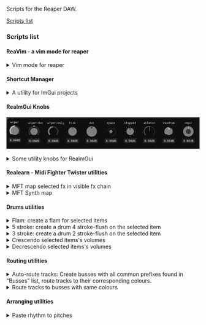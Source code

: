 Scripts for the Reaper DAW.

[Scripts list](#scripts-list) 

### Scripts list
#### ReaVim - a vim mode for reaper
<details>
 <summary>Vim mode for reaper</summary> 

`$REAPERPATH/Scripts/perken/reavim`
##### What is it: 
A vim mode for reaper, forked from [Michael Gwatcha's version](https://github.com/gwatcha/reaper-keys). This forked-version includes the following changes:
- now available on reapack!
- updates to keybindings that make things a little more intuitive, coming from vim.
- extra scripts to handle moving around envelopes using the keyboard.
##### HOW TO USE: 
[Manual, demo and links to docs are here](reavim/README.md)
</details>

#### Shortcut Manager 
<details>
 <summary>A utility for ImGui projects</summary> 

`$REAPERPATH/Scripts/perken/imgui/shortcut_list`
##### What is it: 
A tiny library for managing shortcuts inside of your applications. It's basically a wannabe of reaper's actions list.
##### HOW TO USE: 
[See the readme of the project](imgui/shortcut_list/shortcutManager.md)
</details>

#### ReaImGui Knobs
![Knobs list](./imgui/knobs/images/Knobs.png)
<details>
 <summary>Some utility knobs for ReaImGui</summary> 


`$REAPERPATH/Scripts/perken/imgui/knobs`
##### What is it: 
A small library of knob components for your ImGui projects. 
##### HOW TO USE: 
[See the readme of the project](imgui/knobs/README.md)
</details>

#### Realearn - Midi Fighter Twister utilities
<details>
 <summary>MFT map selected fx in visible fx chain</summary> 

`$REAPERPATH/Scripts/perken/realearn/lua_mapper/MFT_map_selected_fx_in_visible_fx_chain.lua`
##### HOW TO USE: 
  - have a realearn instance on the current track with the Midi fighter's preset loaded in the controller compartment.
  - open the FXchain
  - select some FX in current chain, 
  - focus the arrange view, 
  - call the script
  - focus realearn
  - click button «import from clipboard» 
##### What it does: 
  Each parameter of the selected FX gets assigned a knob on the Midi Fighter Twister.
  Paging is done with side-buttons. 
  Only basic jsfx seem to work correctly atm.
</details>
<details>
 <summary>MFT Synth map</summary> 

`$REAPERPATH/Scripts/perken/realearn/synth_map/synth_map_midiFighter.lua`
##### HOW TO USE: 
- have a realearn instance with the Midi fighter's preset loaded in the controller compartment.
- call the script
- focus the realearn window,
- click «import from clipboard»
- NB LINUX USERS: realearn struggles to read from clipboard directly, you might have to paste into a text editor first, and then copy from there.
##### What it does: 
See full description at [the forum post](https://forum.cockos.com/showpost.php?p=2731732&postcount=3803)
</details>


#### Drums utilities
<details>
 <summary>Flam: create a flam for selected items</summary> 

`$REAPERPATH/Scripts/perken/main/drum_actions/flam.lua`
##### HOW TO USE: 
- in arrange view, select an item and call the action
##### What it does: 
- creates a flam right before the selected items, at a lower volume
- works with midi, too
![Drum Flam script demo](./gifs/drums_flam.gif)
</details>

<details>
 <summary>5 stroke: create a drum 4 stroke-flush on the selected item</summary> 

`$REAPERPATH/Scripts/perken/main/drum_actions/5stroke.lua`
##### HOW TO USE: 
- in arrange view, select an item and call the action
##### What it does: 
- creates a 4stroke right before the selected items, at a lower volume
- works with midi, too
![Drum 5stroke script demo](./gifs/drums_5stroke.gif)
</details>

<details>
 <summary>3 stroke: create a drum 2 stroke-flush on the selected item</summary> 

`$REAPERPATH/Scripts/perken/main/drum_actions/3stroke.lua`
##### HOW TO USE: 
- in arrange view, select an item and call the action
##### What it does: 
- creates a 2stroke right before the selected items, at a lower volume
- works with midi, too
![Drum 3stroke script demo](./gifs/drums_3stroke.gif)
</details>

<details>
 <summary>Crescendo selected items's volumes</summary> 

`$REAPERPATH/Scripts/perken/main/drum_actions/crescendo_items_volumes.lua`
##### HOW TO USE: 
- in arrange view, select some items (preferably next to each other) and call the action
##### What it does: 
- Tweaks the volume of the selected items to create a crescendo
![Drum Crescendo script demo](./gifs/drums_cresc.gif)
</details>

<details>
 <summary>Decrescendo selected items's volumes</summary> 

`$REAPERPATH/Scripts/perken/main/drum_actions/decrescendo_items_volumes.lua`
##### HOW TO USE: 
- in arrange view, select some items (preferably next to each other) and call the action
##### What it does: 
- Tweaks the volume of the selected items to create a decrescendo
![Drum DeCrescendo script demo](./gifs/drums_decresc.gif)
</details>


#### Routing utilities
<details>
 <summary>Auto-route tracks: Create busses with all common prefixes found in "Busses" list, route tracks to their corresponding colours.</summary> 

`$REAPERPATH/Scripts/perken/main/Routing/CreateBusses.lua`
##### HOW TO USE: 
- call action from arrange view
##### What it does: 
- Creates busses with all common prefixes found in "Busses" list.
- Then routes all tracks to their corresponding busses, using matching colors.
- Removes any unused busses.
- Common Prefixes are:
- "BA", "BGV", "BR", "Choir", "DR", "FX", "FullMix", "GTR", "Keys", "LD", "PD", "PL", "PNO", "PRC ", "STR", "TXT", "WD",
![Auto-route busses demo](./gifs/build_busses.gif)
</details>
<details>
 <summary>Route tracks to busses with same colours</summary> 

`$REAPERPATH/Scripts/perken/main/Routing/routeColoursToBusses.lua`
##### HOW TO USE: 
- call action from arrange view
##### What it does: 
- assuming all the needed busses are already in the session,
- route all tracks with "bus" in name to receive from other tracks with same color
</details>

#### Arranging utilities
<details>
 <summary>Paste rhythm to pitches</summary> 
Mod from Pandabot's excellent [Paste Rhythm](https://forum.cockos.com/showthread.php?t=214231). Difference is, my version doesn't require a special copy action

`$REAPERPATH/Scripts/perken/main/pasteRhythmToPitches.lua`
##### HOW TO USE: 
- copy an item in arrange view
- select another item, call the action
##### What it does: 
- pastes the copied item's rhythm to current item's pitches
</details>
